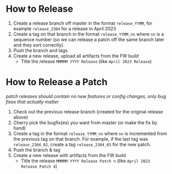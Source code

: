# How to Release

1. Create a release branch off master in the format `release_YYMM`, for example `release_2304` for a release in April 2023
1. Create a tag on that branch in the format `release_YYMM_nn` where `nn` is a sequence number (so we can release a patch off the same branch later and they sort correctly).
1. Push the branch and tags
1. Create a new release, upload all artifacts from the FW build
    * Title the release `MMMMM YYYY Release` (like `April 2023 Release`)

# How to Release a Patch

_patch releases should contain no new features or config changes, only bug fixes that actually matter_

1. Check out the previous release branch (created for the original release above)
1. Cherry pick the bugfix(es) you want from master (or make the fix by hand)
1. Create a tag in the format `release_YYMM_nn` where `nn` is incremented from the previous tag on that branch. For example, if the last tag was `release_2304_02`, create a tag `release_2304_03` for the new patch.
1. Push the branch & tag
1. Create a new release with artifacts from the FW build
    * Title the release `MMMMM YYYY Release Patch n` (like `April 2023 Release Patch 4`)
